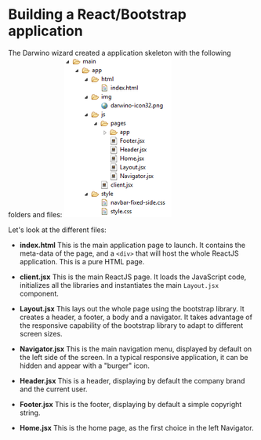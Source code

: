 # Building a React/Bootstrap application

The Darwino wizard created a application skeleton with the following folders and files:
![](wizard-files.png)

Let's look at the different files:

- **index.html**
This is the main application page to launch. It contains the meta-data of the page, and a `<div>` that will host the whole ReactJS application. This is a pure HTML page.

- **client.jsx**
This is the main ReactJS page. It loads the JavaScript code, initializes all the libraries and instantiates the main `Layout.jsx` component.

- **Layout.jsx**
This lays out the whole page using the bootstrap library. It creates a header, a footer, a body and a navigator. It takes advantage of the responsive capability of the bootstrap library to adapt to different screen sizes.

- **Navigator.jsx**
This is the main navigation menu, displayed by default on the left side of the screen. In a typical responsive application, it can be hidden and appear with a "burger" icon.

- **Header.jsx**
This is a header, displaying by default the company brand and the current user.

- **Footer.jsx**
This is the footer, displaying by default a simple copyright string.

- **Home.jsx**
This is the home page, as the first choice in the left Navigator.
